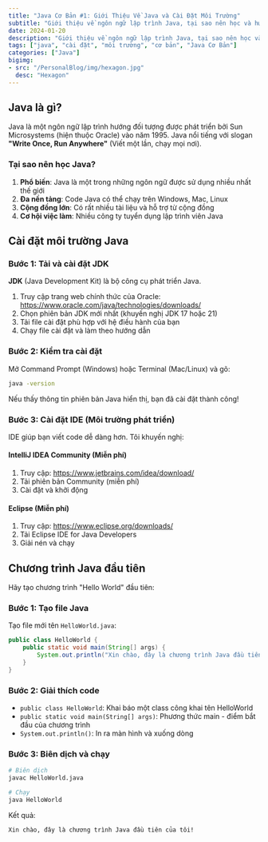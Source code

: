 ```yaml
---
title: "Java Cơ Bản #1: Giới Thiệu Về Java và Cài Đặt Môi Trường"
subtitle: "Giới thiệu về ngôn ngữ lập trình Java, tại sao nên học và hướng dẫn cài đặt môi trường phát triển."
date: 2024-01-20
description: "Giới thiệu về ngôn ngữ lập trình Java, tại sao nên học và hướng dẫn cài đặt môi trường phát triển."
tags: ["java", "cài đặt", "môi trường", "cơ bản", "Java Cơ Bản"]
categories: ["Java"]
bigimg:
- src: "/PersonalBlog/img/hexagon.jpg"
  desc: "Hexagon"
---
```


## Java là gì?

Java là một ngôn ngữ lập trình hướng đối tượng được phát triển bởi Sun Microsystems (hiện thuộc Oracle) vào năm 1995. Java nổi tiếng với slogan **"Write Once, Run Anywhere"** (Viết một lần, chạy mọi nơi).

### Tại sao nên học Java?

1. **Phổ biến**: Java là một trong những ngôn ngữ được sử dụng nhiều nhất thế giới
2. **Đa nền tảng**: Code Java có thể chạy trên Windows, Mac, Linux
3. **Cộng đồng lớn**: Có rất nhiều tài liệu và hỗ trợ từ cộng đồng
4. **Cơ hội việc làm**: Nhiều công ty tuyển dụng lập trình viên Java

## Cài đặt môi trường Java

### Bước 1: Tải và cài đặt JDK

**JDK** (Java Development Kit) là bộ công cụ phát triển Java.

1. Truy cập trang web chính thức của Oracle: https://www.oracle.com/java/technologies/downloads/
2. Chọn phiên bản JDK mới nhất (khuyến nghị JDK 17 hoặc 21)
3. Tải file cài đặt phù hợp với hệ điều hành của bạn
4. Chạy file cài đặt và làm theo hướng dẫn

### Bước 2: Kiểm tra cài đặt

Mở Command Prompt (Windows) hoặc Terminal (Mac/Linux) và gõ:

```bash
java -version
```

Nếu thấy thông tin phiên bản Java hiển thị, bạn đã cài đặt thành công!

### Bước 3: Cài đặt IDE (Môi trường phát triển)

IDE giúp bạn viết code dễ dàng hơn. Tôi khuyến nghị:

#### IntelliJ IDEA Community (Miễn phí)
1. Truy cập: https://www.jetbrains.com/idea/download/
2. Tải phiên bản Community (miễn phí)
3. Cài đặt và khởi động

#### Eclipse (Miễn phí)
1. Truy cập: https://www.eclipse.org/downloads/
2. Tải Eclipse IDE for Java Developers
3. Giải nén và chạy

## Chương trình Java đầu tiên

Hãy tạo chương trình "Hello World" đầu tiên:

### Bước 1: Tạo file Java

Tạo file mới tên `HelloWorld.java`:

```java
public class HelloWorld {
    public static void main(String[] args) {
        System.out.println("Xin chào, đây là chương trình Java đầu tiên của tôi!");
    }
}
```

### Bước 2: Giải thích code

- `public class HelloWorld`: Khai báo một class công khai tên HelloWorld
- `public static void main(String[] args)`: Phương thức main - điểm bắt đầu của chương trình
- `System.out.println()`: In ra màn hình và xuống dòng

### Bước 3: Biên dịch và chạy

```bash
# Biên dịch
javac HelloWorld.java

# Chạy
java HelloWorld
```

Kết quả:
```
Xin chào, đây là chương trình Java đầu tiên của tôi!
```
